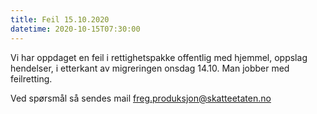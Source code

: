 ```yaml
---
title: Feil 15.10.2020
datetime: 2020-10-15T07:30:00
---
```

Vi har oppdaget en feil i rettighetspakke offentlig med hjemmel, oppslag hendelser, i etterkant av migreringen onsdag 14.10.
Man jobber med feilretting.

Ved spørsmål så sendes mail freg.produksjon@skatteetaten.no
